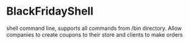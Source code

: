 # BlackFridayShell
shell command line, supports all commands from /bin directory. Allow companies to create coupons to their store and clients to make orders
